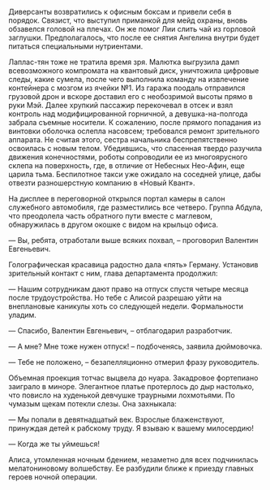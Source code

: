 Диверсанты возвратились к офисным боксам и привели себя в порядок. Связист, что выступил приманкой для мейд охраны, вновь обзавелся головой на плечах. Он же помог Лии слить чай из горловой заглушки. Предполагалось, что после ее снятия Ангелина внутри будет питаться специальными нутриентами.

Лаплас-тян тоже не тратила время зря. Малютка выгрузила дамп всевозможного компромата на квантовый диск, уничтожила цифровые следы, какие сумела, после чего выполнила команду на извлечение контейнера с мозгом из ячейки №1. Из гаража поодаль отправился грузовой дрон и вскоре доставил его с необозримой высоты прямо в руки Мэй. Далее хрупкий пассажир перекочевал в отсек и взял контроль над модифицированной горничной, а девушка-на-полгода забрала съемные носители. К сожалению, после прямого попадания из винтовки оболочка ослепла насовсем; требовался ремонт зрительного аппарата. Не считая этого, сестра начальника беспрепятственно освоилась с новым телом. Убедившись, что спасенная твердо разучила движения конечностями, роботы сопроводили ее из многоярусного склепа на поверхность, где, в отличие от Небесных Нео-Афин, еще царила тьма. Беспилотное такси уже ожидало на соседней улице, дабы отвезти разношерстную компанию в «Новый Квант».

На дисплее в переговорной открылся портал камеры в салон служебного автомобиля, где разместились все четверо. Группа Абдула, что преодолела часть обратного пути вместе с маглевом, обнаружилась в другом окошке с видом на крыльцо офиса. 

— Вы, ребята, отработали выше всяких похвал, – проговорил Валентин Евгеньевич. 

Голографическая красавица радостно дала «пять» Герману. Установив зрительный контакт с ним, глава департамента продолжил:

— Нашим сотрудникам дают право на отпуск спустя четыре месяца после трудоустройства. Но тебе с Алисой разрешаю уйти на внеплановые каникулы хоть со следующей недели. Формальности уладим.

— Спасибо, Валентин Евгеньевич, – отблагодарил разработчик.

— А мне? Мне тоже нужен отпуск! – подбоченясь, заявила дюймовочка.

— Тебе не положено, – безапелляционно отмерил фразу руководитель.

Объемная проекция тотчас выцвела до нуара. Закадровое фортепиано заиграло в миноре. Элегантное платье протерлось до дыр настолько, что повисло на худенькой девчушке траурными лохмотьями. По чумазым щекам потекли слезы. Она захныкала:

— Мы попали в девятнадцатый век. Взрослые блаженствуют, принуждая детей к рабскому труду. Я взываю к вашему милосердию!

— Когда же ты уймешься!

Алиса, утомленная ночным бдением, незаметно для всех подчинилась мелатониновому волшебству. Ее разбудили ближе к приезду главных героев ночной операции.
